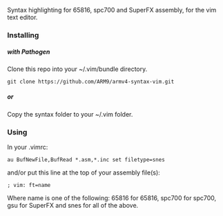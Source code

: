 Syntax highlighting for 65816, spc700 and SuperFX assembly, for the vim text editor.

### Installing
##### with Pathogen
Clone this repo into your ~/.vim/bundle directory.
```
git clone https://github.com/ARM9/armv4-syntax-vim.git
```
##### or
Copy the syntax folder to your ~/.vim folder.

### Using
In your .vimrc:
```
au BufNewFile,BufRead *.asm,*.inc set filetype=snes
```
and/or put this line at the top of your assembly file(s):
```
; vim: ft=name
```
Where name is one of the following: 65816 for 65816, spc700 for spc700, gsu for SuperFX and snes for all of the above.

